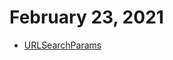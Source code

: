 # February 23, 2021

- [URLSearchParams](https://developer.mozilla.org/en-US/docs/Web/API/URLSearchParams/toString)
